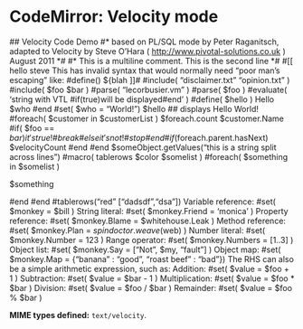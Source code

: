 CodeMirror: Velocity mode
=========================

\#\# Velocity Code Demo \#\* based on PL/SQL mode by Peter Raganitsch, adapted to Velocity by Steve O’Hara ( http://www.pivotal-solutions.co.uk ) August 2011 \*\# \#\* This is a multiline comment. This is the second line \*\# \#\[\[ hello steve This has invalid syntax that would normally need “poor man’s escaping” like: \#define() ${blah \]\]\# \#include( “disclaimer.txt” “opinion.txt” ) \#include( $foo $bar ) \#parse( “lecorbusier.vm” ) \#parse( $foo ) \#evaluate( ‘string with VTL \#if(true)will be displayed\#end’ ) \#define( $hello ) Hello $who \#end \#set( $who = “World!”) $hello \#\# displays Hello World! \#foreach( $customer in $customerList ) $foreach.count $customer.Name \#if( $foo == <span class="math inline">*bar*)*it*′*strue*!\#*break*\#*elseit*′*snot*!\#*stop*\#*end*\#*if*(</span>foreach.parent.hasNext) $velocityCount \#end \#end $someObject.getValues(“this is a string split across lines”) \#macro( tablerows $color $somelist ) \#foreach( $something in $somelist )

$something

\#end \#end \#tablerows(“red” \[“dadsdf”,“dsa”\]) Variable reference: \#set( $monkey = $bill ) String literal: \#set( $monkey.Friend = ‘monica’ ) Property reference: \#set( $monkey.Blame = $whitehouse.Leak ) Method reference: \#set( $monkey.Plan = <span class="math inline">*spindoctor*.*weave*(</span>web) ) Number literal: \#set( $monkey.Number = 123 ) Range operator: \#set( $monkey.Numbers = \[1..3\] ) Object list: \#set( $monkey.Say = \[“Not”, $my, “fault”\] ) Object map: \#set( $monkey.Map = {“banana” : “good”, “roast beef” : “bad”}) The RHS can also be a simple arithmetic expression, such as: Addition: \#set( $value = $foo + 1 ) Subtraction: \#set( $value = $bar - 1 ) Multiplication: \#set( $value = $foo \* $bar ) Division: \#set( $value = $foo / $bar ) Remainder: \#set( $value = $foo % $bar )

**MIME types defined:** `text/velocity`.
